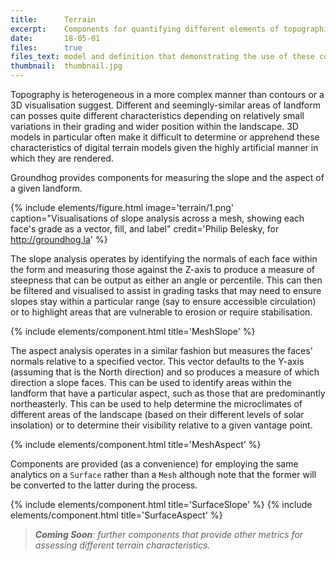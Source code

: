 ```yaml
---
title:      Terrain
excerpt:    Components for quantifying different elements of topographic form.
date:       18-05-01
files:      true
files_text: model and definition that demonstrating the use of these components
thumbnail:  thumbnail.jpg
---
```


Topography is heterogeneous in a more complex manner than contours or a 3D visualisation suggest. Different and seemingly-similar areas of landform can posses quite different characteristics depending on relatively small variations in their grading and wider position within the landscape. 3D models in particular often make it difficult to determine or apprehend these characteristics of digital terrain models given the highly artificial manner in which they are rendered. 

Groundhog provides components for measuring the slope and the aspect of a given landform. 

{% include elements/figure.html image='terrain/1.png' caption="Visualisations of slope analysis across a mesh, showing each face's grade as a vector, fill, and label" credit='Philip Belesky, for http://groundhog.la' %}

The slope analysis operates by identifying the normals of each face within the form and measuring those against the Z-axis to produce a measure of steepness that can be output as either an angle or percentile. This can then be filtered and visualised to assist in grading tasks that may need to ensure slopes stay within a particular range (say to ensure accessible circulation) or to highlight areas that are vulnerable to erosion or require stabilisation. 

{% include elements/component.html title='MeshSlope' %}

The aspect analysis operates in a similar fashion but measures the faces' normals relative to a specified vector. This vector defaults to the Y-axis (assuming that is the North direction) and so produces a measure of which direction a slope faces. This can be used to identify areas within the landform that have a particular aspect, such as those that are predominantly northeasterly. This can be used to help determine the microclimates of different areas of the landscape (based on their different levels of solar insolation) or to determine their visibility relative to a given vantage point.

{% include elements/component.html title='MeshAspect' %}

Components are provided (as a convenience) for employing the same analytics on a `Surface` rather than a `Mesh` although note that the former will be converted to the latter during the process.

{% include elements/component.html title='SurfaceSlope' %}
{% include elements/component.html title='SurfaceAspect' %}

> ***Coming Soon**: further components that provide other metrics for assessing different terrain characteristics.*